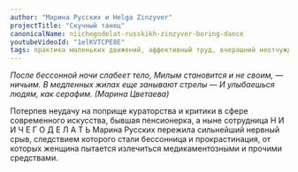 ```yaml
---
author: "Марина Русских и Helga Zinzyver"
projectTitle: "Скучный танец"
canonicalName: niichegodelat-russkikh-zinzyver-boring-dance
youtubeVideoId: "1elKVTCPE8E"
tags: практика маленьких движений, аффективный труд, вчерашний неотчужденный праздник, желание, практики самих себя, путь стоп,  политический танцпол, террор родства
---
```

_После бессонной ночи слабеет тело,
Милым становится и не своим, — ничьим.
В медленных жилах еще занывают стрелы —
И улыбаешься людям, как серафим.
(Марина Цветаева)_

Потерпев неудачу на поприще кураторства и критики в сфере современного искусства, бывшая пенсионерка, а ныне сотрудница Н И И Ч Е Г О Д Е Л А Т Ь Марина Русских пережила сильнейший нервный срыв, следствием которого стали бессонница и прокрастинация, от которых женщина пытается излечиться медикаментозными и прочими средствами.
